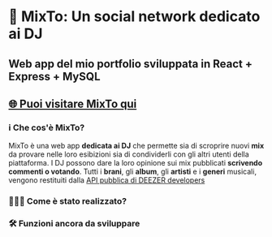 # 🪩 MixTo: Un social network dedicato ai DJ
## Web app del mio portfolio sviluppata in **React** + Express + MySQL

## [🌐 Puoi visitare MixTo qui](https://developers.deezer.com/login?redirect=/api)

### ℹ️ Che cos'è MixTo?

MixTo è una web app **dedicata ai DJ** che permette sia di scroprire nuovi **mix** da provare nelle loro esibizioni sia di condividerli con gli altri utenti della piattaforma.
I DJ possono dare la loro opinione sui mix pubblicati **scrivendo commenti o votando**.
Tutti i **brani**, gli **album**, gli **artisti** e i **generi** musicali, vengono restituiti dalla [API pubblica di DEEZER developers](https://developers.deezer.com/login?redirect=/api)

### 🧑🏻‍💻 Come è stato realizzato?






### 🛠️ Funzioni ancora da sviluppare
